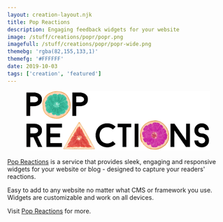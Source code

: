 ```yaml
---
layout: creation-layout.njk
title: Pop Reactions
description: Engaging feedback widgets for your website
image: /stuff/creations/popr/popr.png
imagefull: /stuff/creations/popr/popr-wide.png
themebg: 'rgba(82,155,133,1)'
themefg: '#FFFFFF'
date: 2019-10-03
tags: ['creation', 'featured']
---
```

<style>
h1 {
   display: none;
}
</style>
<figure>
  <img src="/stuff/creations/popr/popr-wide.png" alt="Pop Reactions logo">
</figure>

[Pop Reactions](https://popreactions.com/) is a service that provides sleek, engaging and responsive widgets for your website or blog - designed to capture your readers' reactions.

Easy to add to any website no matter what CMS or framework you use. Widgets are customizable and work on all devices.

Visit [Pop Reactions](https://popreactions.com/) for more.